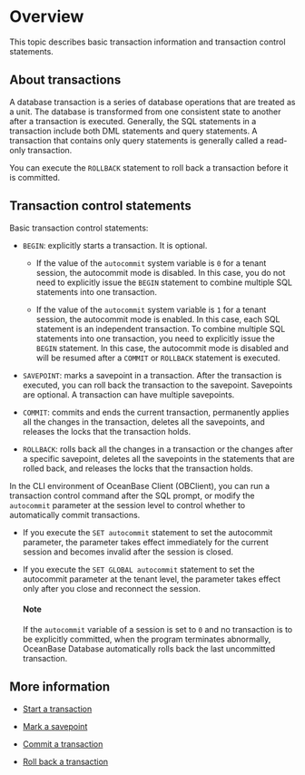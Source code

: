 # Overview

This topic describes basic transaction information and transaction control statements. 

## About transactions

A database transaction is a series of database operations that are treated as a unit. The database is transformed from one consistent state to another after a transaction is executed. Generally, the SQL statements in a transaction include both DML statements and query statements. A transaction that contains only query statements is generally called a read-only transaction. 

You can execute the `ROLLBACK` statement to roll back a transaction before it is committed. 

<!-- For more information about transactions, see [Overview of transactions](../../../7.reference/1.oceanbase-database-concepts/8.transaction-management/1.transaction/1.transaction-introduction.md).  -->

## Transaction control statements

Basic transaction control statements:

* `BEGIN`: explicitly starts a transaction. It is optional. 

   * If the value of the `autocommit` system variable is `0` for a tenant session, the autocommit mode is disabled. In this case, you do not need to explicitly issue the `BEGIN` statement to combine multiple SQL statements into one transaction. 

   * If the value of the `autocommit` system variable is `1` for a tenant session, the autocommit mode is enabled. In this case, each SQL statement is an independent transaction. To combine multiple SQL statements into one transaction, you need to explicitly issue the `BEGIN` statement. In this case, the autocommit mode is disabled and will be resumed after a `COMMIT` or `ROLLBACK` statement is executed. 

* `SAVEPOINT`: marks a savepoint in a transaction. After the transaction is executed, you can roll back the transaction to the savepoint. Savepoints are optional. A transaction can have multiple savepoints. 

* `COMMIT`: commits and ends the current transaction, permanently applies all the changes in the transaction, deletes all the savepoints, and releases the locks that the transaction holds. 

* `ROLLBACK`: rolls back all the changes in a transaction or the changes after a specific savepoint, deletes all the savepoints in the statements that are rolled back, and releases the locks that the transaction holds. 

In the CLI environment of OceanBase Client (OBClient), you can run a transaction control command after the SQL prompt, or modify the `autocommit` parameter at the session level to control whether to automatically commit transactions. 

* If you execute the `SET autocommit` statement to set the autocommit parameter, the parameter takes effect immediately for the current session and becomes invalid after the session is closed. 

* If you execute the `SET GLOBAL autocommit` statement to set the autocommit parameter at the tenant level, the parameter takes effect only after you close and reconnect the session. 

  <main id="notice" type='explain'>
    <h4>Note</h4>
    <p>If the <code>autocommit</code> variable of a session is set to <code>0</code> and no transaction is to be explicitly committed, when the program terminates abnormally, OceanBase Database automatically rolls back the last uncommitted transaction.</p>
  </main>

## More information

* [Start a transaction](../500.transaction-management-of-oracle-mode/200.start-a-transaction-of-oracle-mode.md)

* [Mark a savepoint](300.transaction-savepoints-of-oracle-mode/100.mark-a-savepoint-of-oracle-mode.md)

* [Commit a transaction](../500.transaction-management-of-oracle-mode/400.submit-transaction-of-oracle-mode.md)

* [Roll back a transaction](../500.transaction-management-of-oracle-mode/500.roll-back-transactions-of-oracle-mode.md)
